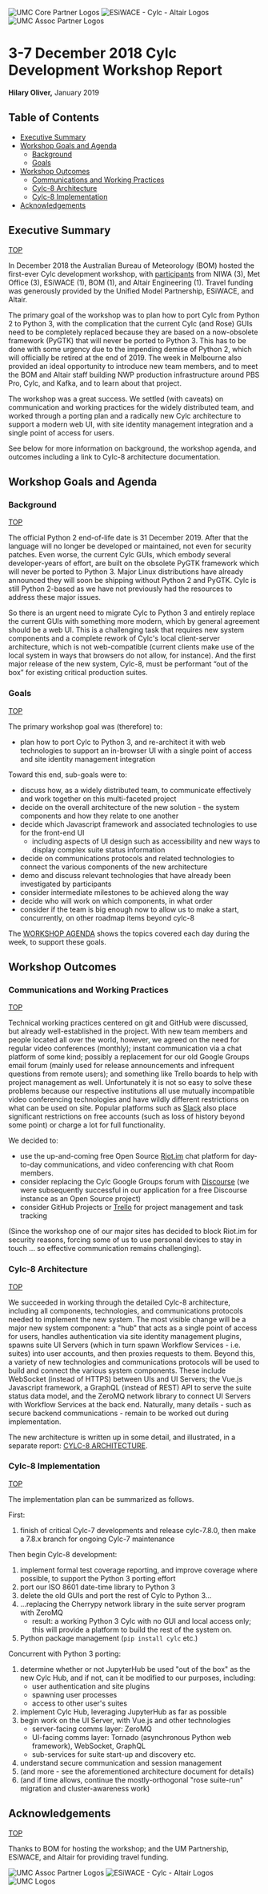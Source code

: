 ![UMC Core Partner Logos](img/umc.png)
![ESiWACE - Cylc - Altair Logos](img/esiwace-cylc-altair-logos.png)
![UMC Assoc Partner Logos](img/umc-associate-logos-2018.jpg)

# 3-7 December 2018 Cylc Development Workshop Report
__Hilary Oliver,__ January 2019

## Table of Contents

- [Executive Summary](#executive-summary)
- [Workshop Goals and Agenda](#workshop-goals-and-agenda)
  - [Background](#background)
  - [Goals](#goals)
- [Workshop Outcomes](#workshop-outcomes)
  - [Communications and Working Practices](#communications-and-working-practices)
  - [Cylc-8 Architecture](#cylc-8-architecture)
  - [Cylc-8 Implementation](#cylc-8-implementation)
- [Acknowledgements](#acknowledgements)

## Executive Summary
[TOP](#table-of-contents)


In December 2018 the Australian Bureau of Meteorology (BOM) hosted the
first-ever Cylc development workshop, with
[participants](dec-workshop-agenda#participants) from NIWA (3), Met Office
(3), ESiWACE (1), BOM (1), and Altair Engineering (1). Travel funding
was generously provided by the Unified Model Partnership, ESiWACE, and Altair.

The primary goal of the workshop was to plan how to port Cylc from Python 2 to
Python 3, with the complication that the current Cylc (and Rose) GUIs need to
be completely replaced because they are based on a now-obsolete framework
(PyGTK) that will never be ported to Python 3. This has to be done with some
urgency due to the impending demise of Python 2, which will officially be
retired at the end of 2019. The week in Melbourne also provided an ideal
opportunity to introduce new team members, and to meet the BOM and Altair staff
building NWP production infrastructure around PBS Pro, Cylc, and Kafka, and to
learn about that project.

The workshop was a great success. We settled (with caveats) on communication
and working practices for the widely distributed team, and worked through a
porting plan and a radically new Cylc architecture to support a modern web UI,
with site identity management integration and a single point of access for
users.

See below for more information on background, the workshop agenda, and outcomes
including a link to Cylc-8 architecture documentation.

## Workshop Goals and Agenda

### Background
[TOP](#table-of-contents)

The official Python 2 end-of-life date is 31 December 2019. After that the
language will no longer be developed or maintained, not even for security
patches. Even worse, the current Cylc GUIs,
which embody several developer-years of effort, are built on the obsolete PyGTK
framework which will never be ported to Python 3. Major Linux distributions
have already announced they will soon be shipping without Python 2 and PyGTK.
Cylc is still Python 2-based as we have not previously had the
resources to address these major issues. 

So there is an urgent need to migrate Cylc to Python 3 and entirely replace the
current GUIs with something more modern, which by general agreement should be a
web UI. This is a challenging task that requires new system components and a
complete rework of Cylc's local client-server architecture, which is not
web-compatible (current clients make use of the local system in ways that
browsers do not allow, for instance). And the first major release of the new
system, Cylc-8, must be performant “out of the box” for existing critical
production suites.

### Goals
[TOP](#table-of-contents)

The primary workshop goal was (therefore) to:

 * plan how to port Cylc to Python 3, and re-architect it with web technologies
   to support an in-browser UI with a single point of access and site identity
   management integration

Toward this end, sub-goals were to:

 * discuss how, as a widely distributed team, to communicate effectively
   and work together on this multi-faceted project
 * decide on the overall architecture of the new solution - the system
   components and how they relate to one another
 * decide which Javascript framework and associated technologies to use for
   the front-end UI
   * including aspects of UI design such as accessibility and new ways to
     display complex suite status information
 * decide on communications protocols and related technologies to connect the
   various components of the new architecture
 * demo and discuss relevant technologies that have already been
   investigated by participants
 * consider intermediate milestones to be achieved along the way
 * decide who will work on which components, in what order
 * consider if the team is big enough now to allow us to make a start,
   concurrently, on other roadmap items beyond cylc-8 

The [WORKSHOP
AGENDA](https://cylc.github.io/cylc-admin/dec-workshop-agenda#agenda)
shows the topics covered each day during the week, to support these goals.

## Workshop Outcomes

### Communications and Working Practices
[TOP](#table-of-contents)

Technical working practices centered on git and GitHub were discussed, but
already well-established in the project. With new team members and people
located all over the world, however, we agreed on the need for regular video
conferences (monthly); instant communication via a chat platform of some kind;
possibly a replacement for our old Google Groups email forum (mainly used for
release announcements and infrequent questions from remote users); and
something like Trello boards to help with project management as well.
Unfortunately it is not so easy to solve these problems because our respective
institutions all use mutually incompatible video conferencing technologies and
have wildly different restrictions on what can be used on site. Popular
platforms such as [Slack](https://slack.com) also place significant
restrictions on free accounts (such as loss of history beyond some point) or
charge a lot for full functionality.

We decided to:

* use the up-and-coming free Open Source [Riot.im](https://about.riot.im/) chat
  platform for day-to-day communications, and video conferencing with chat
  Room members.
* consider replacing the Cylc Google Groups forum with
  [Discourse](https://www.discourse.org/) (we were subsequently successful in
  our application for a free Discourse instance as an Open Source project)
* consider GitHub Projects or [Trello](https://trello.com) for project
  management and task tracking

(Since the workshop one of our major sites has decided to block Riot.im for
security reasons, forcing some of us to use personal devices to stay in touch
... so effective communication remains challenging).

### Cylc-8 Architecture
[TOP](#table-of-contents)

We succeeded in working through the detailed Cylc-8 architecture, including all
components, technologies, and communications protocols needed to implement the
new system. The most visible change will be a major new system component: a "hub"
that acts as a single point of access for users, handles authentication
via site identity management plugins, spawns suite UI Servers (which in turn
spawn Workflow Services - i.e. suites) into user accounts, and then proxies
requests to them. Beyond this, a variety of new technologies and communications
protocols will be used to build and connect the various system components.
These include WebSocket (instead of HTTPS) between UIs and UI Servers; the
Vue.js Javascript framework, a GraphQL (instead of REST) API to serve the suite
status data model, and the ZeroMQ network library to connect UI Servers with
Workflow Services at the back end. Naturally, many details - such as secure
backend communications - remain to be worked out during implementation.

The new architecture is written up in some detail, and illustrated, in a
separate report: [CYLC-8
ARCHITECTURE](https://cylc.github.io/cylc-admin/cylc-8-architecture).

### Cylc-8 Implementation
[TOP](#table-of-contents)

The implementation plan can be summarized as follows.

First:
1. finish of critical Cylc-7 developments and release cylc-7.8.0,
   then make a 7.8.x branch for ongoing Cylc-7 maintenance

Then begin Cylc-8 development:
1. implement formal test coverage reporting, and improve coverage where
   possible, to support the Python 3 porting effort
1. port our ISO 8601 date-time library to Python 3
1. delete the old GUIs and port the rest of Cylc to Python 3...
1. ...replacing the Cherrypy network library in the suite server program with
   ZeroMQ
   - result: a working Python 3 Cylc with no GUI and local
     access only; this will provide a platform to build the
     rest of the system on.
1. Python package management (`pip install cylc` etc.)

Concurrent with Python 3 porting:
1. determine whether or not JupyterHub be used "out of the box" as the new Cylc Hub,
   and if not, can it be modified to our purposes, including:
     * user authentication and site plugins
     * spawning user processes
     * access to other user's suites
1. implement Cylc Hub, leveraging JupyterHub as far as possible
1. begin work on the UI Server, with Vue.js and other technologies
     * server-facing comms layer: ZeroMQ
     * UI-facing comms layer: Tornado (asynchronous Python web framework), 
       WebSocket, GraphQL
     * sub-services for suite start-up and discovery etc.
1. understand secure communication and session management
1. (and more - see the aforementioned architecture document for details)
1. (and if time allows, continue the mostly-orthogonal "rose suite-run" migration
  and cluster-awareness work)

## Acknowledgements
[TOP](#table-of-contents)

Thanks to BOM for hosting the workshop; and the UM Partnership, ESiWACE, and
Altair for providing travel funding.

![UMC Assoc Partner Logos](img/umc-associate-logos-2018.jpg)
![ESiWACE - Cylc - Altair Logos](img/esiwace-cylc-altair-logos.png)
![UMC Logos](img/umc.png)
